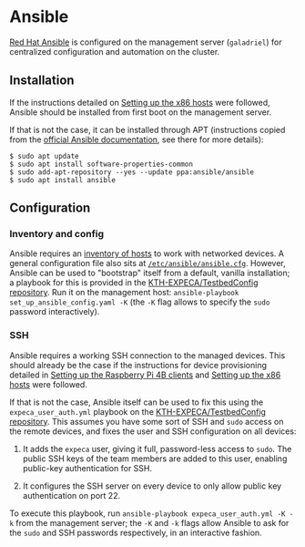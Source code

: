 # Ansible

[Red Hat Ansible](https://www.ansible.com/) is configured on the management server (`galadriel`) for centralized configuration and automation on the cluster.

## Installation

If the instructions detailed on [Setting up the x86 hosts](../hardware_setup/x86hosts.md) were followed, Ansible should be installed from first boot on the management server.

If that is not the case, it can be installed through APT (instructions copied from the [official Ansible documentation](https://docs.ansible.com/ansible/latest/installation_guide/intro_installation.html#installing-ansible-on-ubuntu), see there for more details):

```console
$ sudo apt update
$ sudo apt install software-properties-common
$ sudo add-apt-repository --yes --update ppa:ansible/ansible
$ sudo apt install ansible
```

## Configuration

### Inventory and config

Ansible requires an [inventory of hosts](https://docs.ansible.com/ansible/latest/user_guide/intro_inventory.html) to work with networked devices.
A general configuration file also sits at [`/etc/ansible/ansible.cfg`](https://docs.ansible.com/ansible/latest/installation_guide/intro_configuration.html).
However, Ansible can be used to "bootstrap" itself from a default, vanilla installation; a playbook for this is provided in the [KTH-EXPECA/TestbedConfig repository](https://github.com/KTH-EXPECA/TestbedConfig/blob/master/misc/playbooks/set_up_ansible_config.yaml).
Run it on the management host: `ansible-playbook set_up_ansible_config.yaml -K` (the `-K` flag allows to specify the `sudo` password interactively).


### SSH

Ansible requires a working SSH connection to the managed devices.
This should already be the case if the instructions for device provisioning detailed in [Setting up the Raspberry Pi 4B clients](../hardware_setup/raspberrypis.md) and [Setting up the x86 hosts](../hardware_setup/x86hosts.md) were followed.

If that is not the case, Ansible itself can be used to fix this using the `expeca_user_auth.yml` playbook on the [KTH-EXPECA/TestbedConfig repository](https://github.com/KTH-EXPECA/TestbedConfig/blob/master/misc/playbooks/expeca_user_auth.yml).
This assumes you have some sort of SSH and `sudo` access on the remote devices, and fixes the user and SSH configuration on all devices:

1. It adds the `expeca` user, giving it full, password-less access to `sudo`.
   The public SSH keys of the team members are added to this user, enabling public-key authentication for SSH.

2. It configures the SSH server on every device to only allow public key authentication on port 22.

To execute this playbook, run `ansible-playbook expeca_user_auth.yml -K -k` from the management server; the `-K` and `-k` flags allow Ansible to ask for the `sudo` and SSH passwords respectively, in an interactive fashion.
